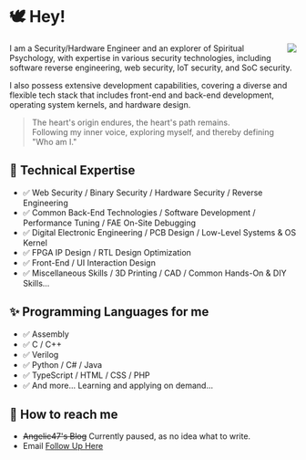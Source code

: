 # 🕊️ Hey!

<img align="right" src="https://github-readme-stats.vercel.app/api?username=Angelic47&show_icons=true&title_color=ff2686&icon_color=ff2686&text_color=403339&bg_color=ffffff&hide_title=false" />

I am a Security/Hardware Engineer and an explorer of Spiritual Psychology, with expertise in various security technologies, including software reverse engineering, web security, IoT security, and SoC security.  

I also possess extensive development capabilities, covering a diverse and flexible tech stack that includes front-end and back-end development, operating system kernels, and hardware design.  

> The heart's origin endures, the heart's path remains.  
> Following my inner voice, exploring myself, and thereby defining "Who am I."  

## 🏹 Technical Expertise

 - ✅ Web Security / Binary Security / Hardware Security / Reverse Engineering
 - ✅ Common Back-End Technologies / Software Development / Performance Tuning / FAE On-Site Debugging
 - ✅ Digital Electronic Engineering / PCB Design / Low-Level Systems & OS Kernel
 - ✅ FPGA IP Design / RTL Design Optimization
 - ✅ Front-End / UI Interaction Design
 - ✅ Miscellaneous Skills / 3D Printing / CAD / Common Hands-On & DIY Skills...

## ✨ Programming Languages for me

 - ✅ Assembly 
 - ✅ C / C++ 
 - ✅ Verilog
 - ✅ Python / C# / Java 
 - ✅ TypeScript / HTML / CSS / PHP
 - ✅ And more... Learning and applying on demand...

## 📮 How to reach me

- ~~Angelic47's Blog~~ Currently paused, as no idea what to write.
- Email [Follow Up Here](mailto:admin@angelic47.com)
